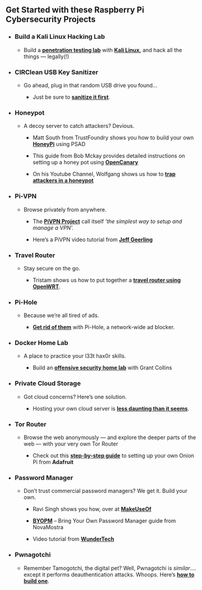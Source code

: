 ## Get Started with these Raspberry Pi Cybersecurity Projects

- ### Build a Kali Linux Hacking Lab
    
    - Build a [**penetration testing lab**](https://www.kali.org/docs/arm/raspberry-pi-4/#kali-on-raspberry-pi-4---user-instructions) with [**Kali Linux**](https://academy.tcm-sec.com/p/practical-ethical-hacking-the-complete-course?affcode=770707__q0gunir)**,** and hack all the things — legally(!)
        

- ### CIRClean USB Key Sanitizer
    
    - Go ahead, plug in that random USB drive you found…
        
        - Just be sure to [**sanitize it first**](https://circl.lu/projects/CIRCLean/).
            

- ### **Honeypot**
    
    - A decoy server to catch attackers? Devious.
        
        - Matt South from TrustFoundry shows you how to build your own [**HoneyPi**](https://trustfoundry.net/2017/08/22/honeypi-easy-honeypot-raspberry-pi/) using PSAD
            
        - This guide from Bob Mckay provides detailed instructions on setting up a honey pot using [**OpenCanary**](https://bobmckay.com/i-t-support-networking/hardware/create-a-security-honey-pot-with-opencanary-and-a-raspberry-pi-3-updated-2021/)
            
        - On his Youtube Channel, Wolfgang shows us how to [**trap attackers in a honeypot**](https://www.youtube.com/watch?v=SKhKNUo6rJU)
            

- ### **Pi-VPN**
    
    - Browse privately from anywhere.
        
        - The [**PiVPN Project**](https://www.pivpn.io#about) call itself _'the simplest way to setup and manage a VPN’._
            
        - Here’s a PiVPN video tutorial from [**Jeff Geerling**](https://www.youtube.com/watch?v=5NJ6V8i1Xd8)
            

- ### **Travel Router**
    
    - Stay secure on the go.
        
        - Tristam shows us how to put together a [**travel router using OpenWRT**](https://tristam.ie/2023/582/).
            

- ### **Pi-Hole**
    
    - Because we’re all tired of ads.
        
        - [**Get rid of them**](https://pi-hole.net) with Pi-Hole, a network-wide ad blocker.
            

- ### **Docker Home Lab**
    
    - A place to practice your l33t hax0r skills.
        
        - Build an [**offensive security home lab**](https://www.youtube.com/watch?v=pV7P2ADtfDs) with Grant Collins
            

- ### **Private Cloud Storage**
    
    - Got cloud concerns? Here’s one solution.
        
        - Hosting your own cloud server is [**less daunting than it seems**](https://www.makeuseof.com/raspberry-pi-nextcloud/).
            

- ### **Tor Router**
    
    - Browse the web anonymously — and explore the deeper parts of the web — with your very own Tor Router
        
        - Check out this [**step-by-step guide**](https://learn.adafruit.com/onion-pi/overview) to setting up your own Onion Pi from **Adafruit**
            

- ### **Password Manager**
    
    - Don’t trust commercial password managers? We get it. Build your own.
        
        - Ravi Singh shows you how, over at [**MakeUseOf**](https://www.makeuseof.com/self-host-bitwarden-password-manager-raspberry-pi-zero/)
            
        - [**BYOPM**](https://novamostra.com/2022/10/23/byopm/) – Bring Your Own Password Manager guide from NovaMostra
            
        
        - Video tutorial from [**WunderTech**](https://www.youtube.com/watch?v=nShKWcPD6w0)
            
- ### **Pwnagotchi**
    
    - Remember Tamogotchi, the digital pet? Well, Pwnagotchi is _similar_…. except it performs deauthentication attacks. Whoops. Here’s [**how to build one**](https://pwnagotchi.ai).